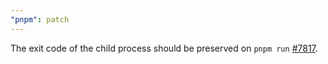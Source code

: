 ```yaml
---
"pnpm": patch
---
```


The exit code of the child process should be preserved on `pnpm run` [#7817](https://github.com/pnpm/pnpm/issues/7817).
